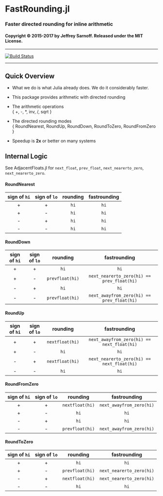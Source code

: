 # FastRounding.jl
### Faster directed rounding for inline arithmetic


#### Copyright © 2015-2017 by Jeffrey Sarnoff.  Released under the MIT License.

-----

[![Build Status](https://travis-ci.org/JeffreySarnoff/FastRounding.jl.svg?branch=master)](https://travis-ci.org/JeffreySarnoff/FastRounding.jl)

-----


## Quick Overview

* What we do is what Julia already does.  We do it considerably faster.

* This package provides arithmetic with directed rounding    

* The arithmetic operations    
  { +, -, *, inv, /, sqrt }     

* The directed rounding modes    
  { RoundNearest, RoundUp, RoundDown, RoundToZero, RoundFromZero }
  
* Speedup is **2x** or better on many systems


## Internal Logic

See AdjacentFloats.jl for `next_float`, `prev_float`, `next_nearerto_zero`, `next_nearerto_zero`.

#### RoundNearest

| sign of `hi` | sign of `lo` | rounding | fastrounding |
|:--:|:--:|:--:|:--:|
| +  | +   | `hi`  | `hi` |
| +  | -   | `hi`  | `hi` |
| -  | +   | `hi`  | `hi` |
| -  | -   | `hi`  | `hi` |

#### RoundDown

| sign of `hi` | sign of `lo` | rounding | fastrounding |
|:--:|:--:|:--:|:--:|
| +  | +   | `hi` | `hi` |
| +  | -   | `prevfloat(hi)`  | `next_nearerto_zero(hi) == prev_float(hi)` |
| -  | +   | `hi`  | `hi` |
| -  | -   | `prevfloat(hi)`  | `next_awayfrom_zero(hi) == prev_float(hi)` |

#### RoundUp

| sign of `hi` | sign of `lo` | rounding | fastrounding |
|:--:|:--:|:--:|:--:|
| +  | +   | `nextfloat(hi)` | `next_awayfrom_zero(hi) == next_float(hi)` |
| +  | -   | `hi`  | `hi` |
| -  | +   | `nextfloat(hi)` | `next_nearerto_zero(hi) == next_float(hi)` |
| -  | -   | `hi`  | `hi` |

#### RoundFromZero

| sign of `hi` | sign of `lo` | rounding | fastrounding |
|:--:|:--:|:--:|:--:|
| +  | +   | `nextfloat(hi)` | `next_awayfrom_zero(hi)` |
| +  | -   | `hi`  | `hi` |
| -  | +   | `hi`  | `hi` |
| -  | -   | `prevfloat(hi)` |  `next_awayfrom_zero(hi)` |


####  RoundToZero

| sign of `hi` | sign of `lo` | rounding | fastrounding |
|:--:|:--:|:--:|:--:|
| +  | +   | `hi`  | `hi` |
| +  | -   | `prevfloat(hi)` |  `next_nearerto_zero(hi)` |
| -  | +   | `nextfloat(hi)` | `next_nearerto_zero(hi)` |
| -  | -   | `hi`  | `hi` |


